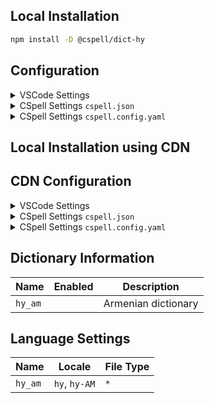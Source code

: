 ## Local Installation

```sh
npm install -D @cspell/dict-hy
```

## Configuration

<details>
<summary>VSCode Settings</summary>

Add the following to your VSCode settings:

**`.vscode/settings.json`**

```jsonc
{
  "cSpell.import": ["@cspell/dict-hy/cspell-ext.json"],
  "cSpell.language": "hy, hy-AM",
}
```

</details>

<details>
<summary>CSpell Settings <code>cspell.json</code></summary>

**`cspell.json`**

```jsonc
{
  "import": ["@cspell/dict-hy/cspell-ext.json"],
  "language": "hy, hy-AM",
}
```

</details>

<details>
<summary>CSpell Settings <code>cspell.config.yaml</code></summary>

**`cspell.config.yaml`**

```yaml
import:
  - '@cspell/dict-hy/cspell-ext.json'
language: hy, hy-AM
```

</details>

## Local Installation using CDN

## CDN Configuration

<details>
<summary>VSCode Settings</summary>

Add the following to your VSCode settings:

**`.vscode/settings.json`**

```jsonc
{
  "cSpell.import": ["https://cdn.jsdelivr.net/npm/@cspell/dict-hy/cspell-ext.json"],
  "cSpell.language": "hy, hy-AM",
}
```

</details>

<details>
<summary>CSpell Settings <code>cspell.json</code></summary>

**`cspell.json`**

```jsonc
{
  "import": ["https://cdn.jsdelivr.net/npm/@cspell/dict-hy/cspell-ext.json"],
  "language": "hy, hy-AM",
}
```

</details>

<details>
<summary>CSpell Settings <code>cspell.config.yaml</code></summary>

**`cspell.config.yaml`**

```yaml
import:
  - https://cdn.jsdelivr.net/npm/@cspell/dict-hy/cspell-ext.json
language: hy, hy-AM
```

</details>

## Dictionary Information

| Name    | Enabled | Description         |
| ------- | ------- | ------------------- |
| `hy_am` |         | Armenian dictionary |

## Language Settings

| Name    | Locale        | File Type |
| ------- | ------------- | --------- |
| `hy_am` | `hy`, `hy-AM` | `*`       |
